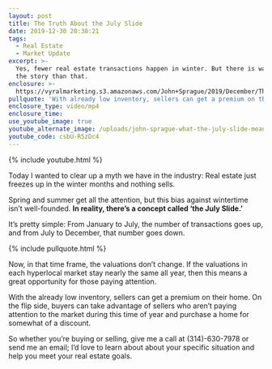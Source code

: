 ```yaml
---
layout: post
title: The Truth About the July Slide
date: 2019-12-30 20:38:21
tags:
  - Real Estate
  - Market Update
excerpt: >-
  Yes, fewer real estate transactions happen in winter. But there is way more to
  the story than that.
enclosure: >-
  https://vyralmarketing.s3.amazonaws.com/John+Sprague/2019/December/The+Truth+About+the+July+Slide.mp4
pullquote: 'With already low inventory, sellers can get a premium on their home.'
enclosure_type: video/mp4
enclosure_time:
use_youtube_image: true
youtube_alternate_image: /uploads/john-sprague-what-the-july-slide-means-for-you-youtube.jpg
youtube_code: csbU-R5zDc4
---
```


{% include youtube.html %}&nbsp;

Today I wanted to clear up a myth we have in the industry: Real estate just freezes up in the winter months and nothing sells.&nbsp;

Spring and summer get all the attention, but this bias against wintertime isn’t well-founded. **In reality, there’s a concept called ‘the July Slide.’&nbsp;**

It’s pretty simple: From January to July, the number of transactions goes up, and from July to December, that number goes down.

{% include pullquote.html %}&nbsp;

Now, in that time frame, the valuations don’t change. If the valuations in each hyperlocal market stay nearly the same all year, then this means a great opportunity for those paying attention.&nbsp;

With the already low inventory, sellers can get a premium on their home. On the flip side, buyers can take advantage of sellers who aren’t paying attention to the market during this time of year and purchase a home for somewhat of a discount.&nbsp;

So whether you’re buying or selling, give me a call at (314)-630-7978 or send me an email; I’d love to learn about about your specific situation and help you meet your real estate goals.&nbsp;<br>&nbsp;
